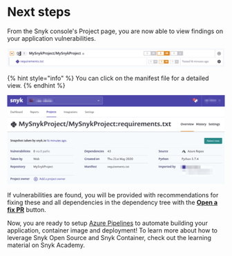# Next steps

From the Snyk console's Project page, you are now able to view findings on your application vulnerabilities.

![](../../../.gitbook/assets/snyk_scan_13.png)

{% hint style="info" %}
You can click on the manifest file for a detailed view.
{% endhint %}

![](../../../.gitbook/assets/snyk_scan_14.png)

If vulnerabilities are found, you will be provided with recommendations for fixing these and all dependencies in the dependency tree with the [**Open a fix PR**](https://support.snyk.io/hc/en-us/articles/360003891038-Fix-your-vulnerabilities) button.

Now, you are ready to setup [Azure Pipelines](https://docs.microsoft.com/en-us/azure/devops/pipelines/?view=azure-devops) to automate building your application, container image and deployment! To learn more about how to leverage Snyk Open Source and Snyk Container, check out the learning material on Snyk Academy.

